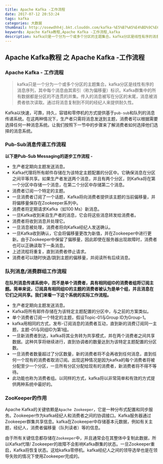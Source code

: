 ```yaml
---
title: Apache Kafka -工作流程
date: 2017-07-12 20:53:24
tags: kafka
categories: 大数据
thumbnail: http://osewdhh4j.bkt.clouddn.com/kafka-%E5%B7%A5%E4%BD%9C%E6%B5%81%E7%A8%8B2.png
keywords: Apache Kafka教程,Apache Kafka -工作流程,kafka
description: kafka只是一个分为一个或多个分区的主题集合。kafka分区是线性有序的消息序列，其中每个消息由其索引<称为偏移量>标识。Kafka群集中的所有数据都是分区的不连贯的并集。传入的消息被写在分区的末尾，消息被消费者依次读取。通过将消息复制到不同的经>纪人来提供耐久性。
---
```


## Apache Kafka教程  之 Apache Kafka -工作流程

### Apache Kafka - 工作流程

> kafka只是一个分为一个或多个分区的主题集合。kafka分区是线性有序的消息序列，其中每个消息由其索引（称为偏移量）标识。Kafka群集中的所有数据都是分区的不连贯的并集。传入的消息被写在分区的末尾，消息被消费者依次读取。通过将消息复制到不同的经纪人来提供耐久性。

Kafka以快速，可靠，持久，容错和零停机的方式提供基于`pub-sub`和队列的消息传递系统。在这两种情况下，生产者只需将消息发送到主题，消费者可以根据需要选择任何一种消息系统。让我们按照下一节中的步骤来了解消费者如何选择他们选择的消息系统。

### Pub-Sub消息传递工作流程

**以下是Pub-Sub Messaging的逐步工作流程 -**

> 
 - 生产者定期向主题发送消息。
 - Kafka代理将所有邮件存储在为该特定主题配置的分区中。它确保消息在分区之间平等共享。如果生产者发送两个消息，并且有两个分区，则Kafka将在第一个分区中存储一个消息，在第二个分区中存储第二个消息。
 - 消费者订阅一个特定的主题。
 - 一旦消费者订阅了一个话题，Kafka将向消费者提供该主题的当前偏移量，并将偏移量保存在Zookeeper系列中。
 - 消费者将定期请求Kafka（如100 Ms）新消息。
 - 一旦Kafka收到来自生产者的消息，它会将这些消息转发给消费者。
 - 消费者将收到消息并处理它。
 - 一旦消息被处理，消费者将向Kafka经纪人发送确认。
 - 一旦Kafka收到确认，它会将偏移量更改为新值，并在Zookeeper中进行更新。由于Zookeeper中保留了偏移量，因此即使在服务器出现故障时，消费者也可以正确读取下一条消息。
 - 上述流程将重复，直到消费者停止请求。
 - 消费者可以随时快退/跳到主题的偏移量，并阅读所有后续消息。

### 队列消息/消费群组工作流程
**在队列消息传递系统中，而不是单个消费者，具有相同组ID的消费者组将订阅主题。简单来说，订阅具有相同组ID的主题的消费者被认为是单个组，并且消息在它们之间共享。我们来看一下这个系统的实际工作流程。**

> 
 - 生产者定期向主题发送消息。
 - Kafka将所有邮件存储在为该特定主题配置的分区中，与之前的方案类似。
 - 单个消费者订阅一个特定的主题，假设Topic-01与Group ID为Group-1。
 - kafka用相同的方式，发布-订阅消息的消费者互动，直到新的消费订阅同一主题，主题-01与同组ID为第1组。
 - 一旦新消费者到达，kafka将其业务转为共享模式，并在两个消费者之间共享数据。这种共享将继续进行，直到协调者的数量达到为该特定主题配置的分区数。
 - 一旦消费者数量超过了分区数量，新的消费者将不会再收到任何消息，直到任何一个现有的消费者取消订阅。出现这种情况是因为kafka的每个消费者将被分配至少一个分区，一旦所有分区分配给现有的消费者，新消费者将不得不等待。
 - 此功能也称为消费者组。以同样的方式，kafka将以非常简单和有效的方式提供两种系统中最好的。

### ZooKeeper的作用
Apache Kafka的关键依赖是`Apache Zookeeper`，它是一种分布式配置和同步服务。Zookeeper作为kafka经纪人和消费者之间的协调接口。Kafka服务器通过Zookeeper群集共享信息。kafka在Zookeeper中存储基本元数据，例如有关主题，经纪人，消费者偏移量（队列读者）等的信息。

由于所有关键信息都存储在`Zookeeper`中，并且通常会在其整体中复制此数据，所以Kafka代理/ Zookeeper的故障不会影响Kafka群集的状态。一旦Zookeeper重启，Kafka将恢复状态。这给kafka零停机。kafka经纪人之间的领导选举也是在领导失败的情况下使用Zookeeper完成的。




